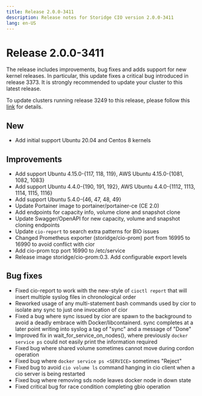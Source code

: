 ```yaml
---
title: Release 2.0.0-3411
description: Release notes for Storidge CIO version 2.0.0-3411
lang: en-US
---
```


# Release 2.0.0-3411
The release includes improvements, bug fixes and adds support for new kernel releases. In particular, this update fixes a critical bug introduced in release 3373. It is strongly recommended to update your cluster to this latest release. 

To update clusters running release 3249 to this release, please follow this [link](https://faq.storidge.com/software.html#how-to-update-a-storidge-cluster-from-release-v1-0-0-3249-and-below-to-latest-release) for details. 

## New
- Add initial support Ubuntu 20.04 and Centos 8 kernels

## Improvements
- Add support Ubuntu 4.15.0-{117, 118, 119}, AWS Ubuntu 4.15.0-{1081, 1082, 1083}
- Add support Ubuntu 4.4.0-{190, 191, 192}, AWS Ubuntu 4.4.0-{1112, 1113, 1114, 1115, 1116}
- Add support Ubuntu 5.4.0-{46, 47, 48, 49}
- Update Portainer image to portainer/portainer-ce (CE 2.0)
- Add endpoints for capacity info, volume clone and snapshot clone
- Update Swagger/OpenAPI for new capacity, volume and snapshot cloning endpoints
- Update `cio-report` to search extra patterns for BIO issues
- Changed Prometheus exporter (storidge/cio-prom) port from 16995 to 16990 to avoid conflict with cior
- Add cio-prom tcp port 16990 to /etc/service
- Release image storidge/cio-prom:0.3. Add configurable export levels

## Bug fixes
- Fixed cio-report to work with the new-style of `cioctl report` that will insert multiple syslog files in chronological order
- Reworked usage of any multi-statement bash commands used by cior to isolate any sync to just one invocation of cior
- Fixed a bug where sync issued by cior are spawn to the background to avoid a deadly embrace with Docker/libcontainerd.  sync completes at a later point writing into syslog a tag of "sync" and a message of "Done"
- Improved fix in wait_for_service_on_nodes(), where previously `docker service ps` could not easily print the information required
- Fixed bug where shared volume sometimes cannot move during cordon operation
- Fixed bug where `docker service ps <SERVICE>` sometimes "Reject"
- Fixed bug to avoid `cio volume ls` command hanging in cio client when a cio server is being restarted
- Fixed bug where removing sds node leaves docker node in down state
- Fixed critical bug for race condition completing gbio operation
